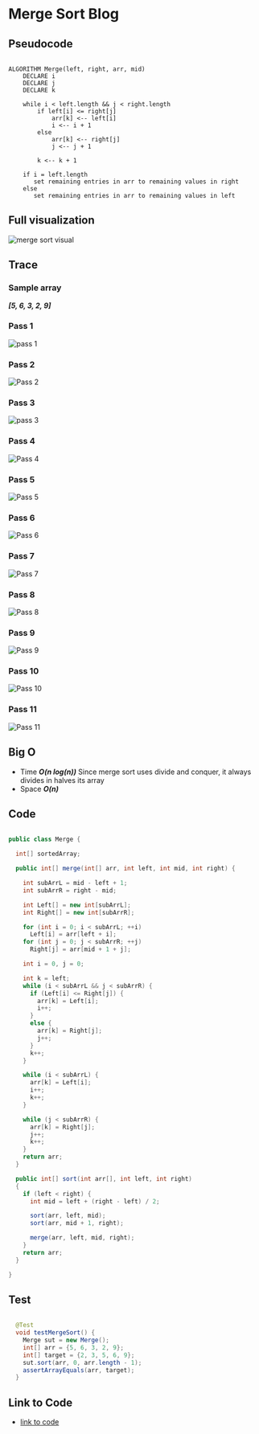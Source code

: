 # Merge Sort Blog

## Pseudocode

```pseudocode

ALGORITHM Merge(left, right, arr, mid)
    DECLARE i
    DECLARE j
    DECLARE k

    while i < left.length && j < right.length
        if left[i] <= right[j]
            arr[k] <-- left[i]
            i <-- i + 1
        else
            arr[k] <-- right[j]
            j <-- j + 1

        k <-- k + 1

    if i = left.length
       set remaining entries in arr to remaining values in right
    else
       set remaining entries in arr to remaining values in left

```

## Full visualization

![merge sort visual](merge-sort.png)

## Trace

### Sample array

***[5, 6, 3, 2, 9]***

### Pass 1

![pass 1](ms1.jpeg)

### Pass 2

![Pass 2](ms2.jpeg)

### Pass 3

![pass 3](ms3.jpeg)

### Pass 4

![Pass 4](ms4-5.jpeg)

### Pass 5

![Pass 5](ms6.jpeg)

### Pass 6

![Pass 6](ms7.jpeg)

### Pass 7

![Pass 7](ms8.jpeg)

### Pass 8

![Pass 8](ms9.jpeg)

### Pass 9

![Pass 9](ms10-11.jpeg)

### Pass 10

![Pass 10](ms12.jpeg)

### Pass 11

![Pass 11](ms13.jpeg)

## Big O

- Time ***O(n log(n))*** Since merge sort uses divide and conquer, it always divides in halves its array
- Space ***O(n)***

## Code

```java

public class Merge {

  int[] sortedArray;

  public int[] merge(int[] arr, int left, int mid, int right) {

    int subArrL = mid - left + 1;
    int subArrR = right - mid;

    int Left[] = new int[subArrL];
    int Right[] = new int[subArrR];

    for (int i = 0; i < subArrL; ++i)
      Left[i] = arr[left + i];
    for (int j = 0; j < subArrR; ++j)
      Right[j] = arr[mid + 1 + j];

    int i = 0, j = 0;

    int k = left;
    while (i < subArrL && j < subArrR) {
      if (Left[i] <= Right[j]) {
        arr[k] = Left[i];
        i++;
      }
      else {
        arr[k] = Right[j];
        j++;
      }
      k++;
    }

    while (i < subArrL) {
      arr[k] = Left[i];
      i++;
      k++;
    }

    while (j < subArrR) {
      arr[k] = Right[j];
      j++;
      k++;
    }
    return arr;
  }

  public int[] sort(int arr[], int left, int right)
  {
    if (left < right) {
      int mid = left + (right - left) / 2;

      sort(arr, left, mid);
      sort(arr, mid + 1, right);

      merge(arr, left, mid, right);
    }
    return arr;
  }

}

```

## Test

```java

  @Test
  void testMergeSort() {
    Merge sut = new Merge();
    int[] arr = {5, 6, 3, 2, 9};
    int[] target = {2, 3, 5, 6, 9};
    sut.sort(arr, 0, arr.length - 1);
    assertArrayEquals(arr, target);
  }

```

## Link to Code

- [link to code](https://github.com/MaximoVincente/data-structures-and-algorithms/blob/main/java/datastructures/lib/src/main/java/datastructures/sorts/Merge.java)
